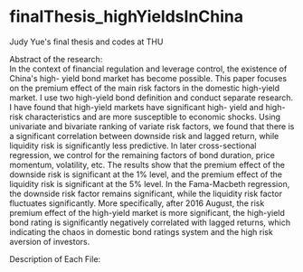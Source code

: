 # finalThesis_highYieldsInChina
Judy Yue's final thesis and codes at THU

Abstract of the research:   
 In the context of financial regulation and leverage control, the existence of China's high- yield bond market has become possible. This paper focuses on the premium effect of the main risk factors in the domestic high-yield market. I use two high-yield bond definition and conduct separate research. I have found that high-yield markets have significant high- yield and high-risk characteristics and are more susceptible to economic shocks. Using univariate and bivariate ranking of variate risk factors, we found that there is a significant correlation between downside risk and lagged return, while liquidity risk is significantly less predictive. In later cross-sectional regression, we control for the remaining factors of bond duration, price momentum, volatility, etc. The results show that the premium effect of the downside risk is significant at the 1% level, and the premium effect of the liquidity risk is significant at the 5% level. In the Fama-Macbeth regression, the downside risk factor remains significant, while the liquidity risk factor fluctuates significantly. More specifically, after 2016 August, the risk premium effect of the high-yield market is more significant, the high-yield bond rating is significantly negatively correlated with lagged returns, which indicating the chaos in domestic bond ratings system and the high risk aversion of investors.  
   
 Description of Each File: 
 
 
